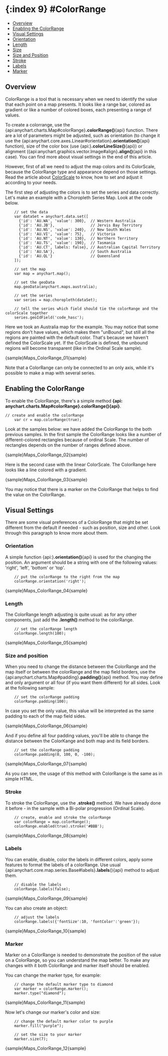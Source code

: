 {:index 9}
#ColorRange
======================

* [Overview](#overview)
* [Enabling the ColorRange](#enabling_the_colorrange)
* [Visual Settings](#visual_settings)
 * [Orientation](#orientation)
 * [Length](#length)
 * [Size](#size)
 * [Size and Position](#size_and_position)
 * [Stroke](#stroke)
 * [Labels](#labels)
 * [Marker](#marker)
 
 
## Overview
 
ColorRange is a tool that is necessary when we need to identify the value that each point on a map presents. It looks like a range bar, colored as gradient 
or like a number of colored boxes, each presenting a range of values.
 
To create a colorrange, use the {api:anychart.charts.Map#colorRange}**.colorRange()**{api} function. There are a lot of parameters might be adjusted, such as orientation 
(to change it use the {api:anychart.core.axes.Linear#orientation}**.orientation()**{api} function), size of the color box (use {api:}**.colorLineSize()**{api}) or alignment ({api:anychart.graphics.vector.Image#align}**.align()**{api} in this case). You can find more about visual settings in the end of this article.

However, first of all we need to adjust the map colors and its СolorScale, because the СolorRange type and appearance depend on those settings. Read the article about [ColorScale](../../Map_Scales) to know, how to set and adjust it according to your needs.

The first step of adjusting the colors is to set the series and data correctly. Let's make an example with a Choropleth Series Map. Look at the code below.

```
	// set the data
	var dataSet = anychart.data.set([
      {'id': 'AU.WA', 'value': 300},  // Western Australia
      {'id': 'AU.JB'},                // Jervis Bay Territory
      {'id': 'AU.NS', 'value': 240},  // New South Wales
      {'id': 'AU.VI', 'value': 75},   // Victoria
      {'id': 'AU.NT', 'value': 130},  // Northern Territory
      {'id': 'AU.TS', 'value': 190},  // Tasmania
      {'id': 'AU.CT', labels: false}, // Australian Capital Territory
      {'id': 'AU.SA'},                // South Australia
      {'id': 'AU.QL'}                 // Queensland
    ]);
	
    // set the map
    var map = anychart.map();
	
	// set the geoData 
    map.geoData(anychart.maps.australia);
	
	// set the series
    var series = map.choropleth(dataSet);
	
	// tell the series which field should tie the colorRange and the colorScale together
    series.geoIdField('code_hasc');
```

Here we took an Australia map for the example. You may notice that some regions don't have values, which makes them "unBound", but still all the regions are painted with the default color. That's because we haven't defined the ColorScale yet. If the ColorScale is defined, the unbound regions will become transparent (like in the Ordinal Scale sample).

{sample}Maps\_ColorRange\_01{sample}

Note that a ColorRange can only be connected to an only axis, while it's possible to make a map with several series.
 
 
## Enabling the ColorRange

To enable the ColorRange, there's a simple method **{api: anychart.charts.Map#colorRange}.colorRange(){api}**. 

```
// create and enable the colorRange
	var cr = map.colorRange(true);
```
	
Look at the samples below: we have added the ColorRange to the both previous samples. In the first sample the ColorRange looks like a number of different-colored rectangles because of ordinal Scale. The number of rectangles depends on the number of ranges defined above.

{sample}Maps\_ColorRange\_02{sample}

Here is the second case with the linear ColorScale. The ColorRange here looks like a line colored with a gradient.

{sample}Maps\_ColorRange\_03{sample}

You may notice that there is a marker on the ColorRange that helps to find the value on the ColorRange.
 

## Visual Settings

There are some visual preferences of a ColorRange that might be set different from the default if needed - such as position, size and other. Look through this paragraph to know more about them.

### Orientation

A simple function {api:}**.orientation()**{api} is used for the changing the position. An argument should be a string with one of the following values: 'right', 'left', 'bottom' or 'top'.

```
	// put the colorRange to the right from the map
	colorRange.orientation('right');
```

{sample}Maps\_ColorRange\_04{sample}

### Length

The ColorRange length adjusting is quite usual: as for any other components, just add the **.length()** method to the colorRange.

```
	// set the colorRange length
	colorRange.length(100);
```

{sample}Maps\_ColorRange\_05{sample}

### Size and position

When you need to change the distance between the ColorRange and the map itself or between the colorRange and the map field borders, use the {api:anychart.charts.Map#padding}**.padding()**{api} method. 
You may define and only argument or all four (if you want them different) for all sides. Look at the following sample:

```
	// set the colorRange padding 
	colorRange.padding(100);
```

In case you set the only value, this value will be interpreted as the same padding to each of the map field sides.

{sample}Maps\_ColorRange\_06{sample}

And if you define all four padding values, you'll be able to change the distance between the СolorКange and both map and its field borders. 

```
	// set the colorRange padding 
	colorRange.padding(0, 100, 0, -100);
```

{sample}Maps\_ColorRange\_07{sample}

As you can see, the usage of this method with СolorRange is the same as in simple HTML.

### Stroke 

To stroke the СolorRange, use the **.stroke()** method. We have already done it before - in the sample with a Bi-polar progression (Ordinal Scale). 

```
	// create, enable and stroke the colorRange
	var colorRange = map.colorRange();
	colorRange.enabled(true).stroke('#BBB');
```

{sample}Maps\_ColorRange\_08{sample}


### Labels

You can enable, disable, color the labels in different colors, apply some features to format the labels of a colorRange. Use usual {api:anychart.core.map.series.Base#labels}**.labels**(){api} method to adjust them.

```
	// disable the labels
	colorRange.labels(false);
```

{sample}Maps\_ColorRange\_09{sample}

You can also create an object:

```
	// adjust the labels
	colorRange.labels({'fontSize':10, 'fontColor':'green'});
```

{sample}Maps\_ColorRange\_10{sample}

### Marker

Marker on a ColorRange is needed to demonstrate the position of the value on a ColorRange, so you can understand the map better. To make any changes with it both ColorRange and marker itself should be enabled.

You can change the marker type, for example:

```
	// change the default marker type to diamond
    var marker = colorRange.marker();
    marker.type("diamond");
```

{sample}Maps\_ColorRange\_11{sample}

Now let's change our marker's color and size:

```
	// change the default marker color to purple
    marker.fill("purple");
	
	// set the size to your marker
    marker.size(7);
```

{sample}Maps\_ColorRange\_12{sample}
	
	
	
